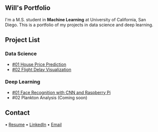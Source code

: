 ## Will's Portfolio



I'm a M.S. student in **Machine Learning** at University of California, San Diego. This is a portfolio of my projects in data science and deep learning.

## Project List

### Data Science
- [#01 House Price Prediction](house_price_prediction.md)
- [#02 Flight Delay Visualization](https://github.com/willchenyh/flight_delay_analysis/blob/master/Final%20Presentation.pdf)

### Deep Learning
- [#01 Face Recognition with CNN and Raspberry Pi](face_recognition.md)
- #02 Plankton Analysis (Coming soon)

## Contact
• [Resume](Will_Chen_Resume_Portfolio.pdf) • [LinkedIn](https://www.linkedin.com/in/willchenyh/) • [Email](mailto:yuc143@eng.ucsd.edu)
